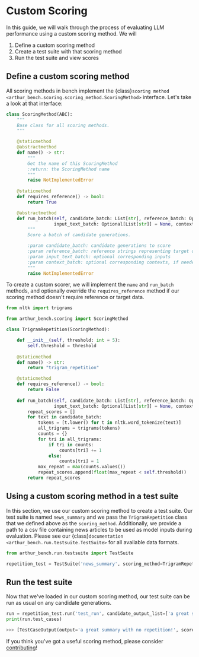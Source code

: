 # Custom Scoring

In this guide, we will walk through the process of evaluating LLM performance using a custom scoring method. We will

1) Define a custom scoring method
2) Create a test suite with that scoring method
3) Run the test suite and view scores

## Define a custom scoring method

All scoring methods in bench implement the {class}`scoring method <arthur_bench.scoring.scoring_method.ScoringMethod>` interface. Let's take a look at that interface:
```python
class ScoringMethod(ABC):
    """
    Base class for all scoring methods.     
    """

    @staticmethod
    @abstractmethod
    def name() -> str:
        """
        Get the name of this ScoringMethod
        :return: the ScoringMethod name
        """
        raise NotImplementedError
    
    @staticmethod
    def requires_reference() -> bool:
        return True

    @abstractmethod
    def run_batch(self, candidate_batch: List[str], reference_batch: Optional[List[str]] = None,
                  input_text_batch: Optional[List[str]] = None, context_batch: Optional[List[str]] = None) -> List[float]:
        """
        Score a batch of candidate generations.

        :param candidate_batch: candidate generations to score
        :param reference_batch: reference strings representing target outputs
        :param input_text_batch: optional corresponding inputs
        :param context_batch: optional corresponding contexts, if needed by scoring method 
        """
        raise NotImplementedError
```
To create a custom scorer, we will implement the `name` and `run_batch` methods, and optionally override the `requires_reference` method if our scoring method doesn't require reference or target data.

```python
from nltk import trigrams

from arthur_bench.scoring import ScoringMethod

class TrigramRepetition(ScoringMethod):

    def __init__(self, threshold: int = 5):
        self.threshold = threshold
    
    @staticmethod
    def name() -> str:
        return "trigram_repetition"

    @staticmethod
    def requires_reference() -> bool:
        return False
    
    def run_batch(self, candidate_batch: List[str], reference_batch: Optional[List[str]] = None,
                  input_text_batch: Optional[List[str]] = None, context_batch: Optional[List[str]] = None) -> List[float]:
        repeat_scores = []
        for text in candidate_batch:
            tokens = [t.lower() for t in nltk.word_tokenize(text)]
            all_trigrams = trigrams(tokens)
            counts = {}
            for tri in all_trigrams:
                if tri in counts:
                    counts[tri] += 1
                else:
                    counts[tri] = 1
            max_repeat = max(counts.values())
            repeat_scores.append(float(max_repeat < self.threshold))
        return repeat_scores
```

## Using a custom scoring method in a test suite

In this section, we use our custom scoring method to create a test suite. Our test suite is named `news_summary` and we pass the `TrigramRepetition` class that we defined above as the `scoring_method`.
Additionally, we provide a path to a csv file containing news articles to be used as model inputs during evaluation. Please see our {class}`documentation <arthur_bench.run.testsuite.TestSuite>` for all available data formats. 
```python
from arthur_bench.run.testsuite import TestSuite

repetition_test = TestSuite('news_summary', scoring_method=TrigramRepetition, reference_data_path='./examples/data/news_summary/example_summaries.csv')
```

## Run the test suite

Now that we've loaded in our custom scoring method, our test suite can be run as usual on any candidate generations.

```python
run = repetition_test.run('test_run', candidate_output_list=['a great summary with no repetition!', 'a bad summary that repeats summary that repeats summary that repeats summary that repeats'])
print(run.test_cases)
```

```python
>>> [TestCaseOutput(output='a great summary with no repetition!', score=1.0), TestCaseOutput(output='a bad summary that repeats summary that repeats summary that repeats summary that repeats summary that repeats', score=0.0)]
```

If you think you've got a useful scoring method, please consider [contributing](contributing.md)!

